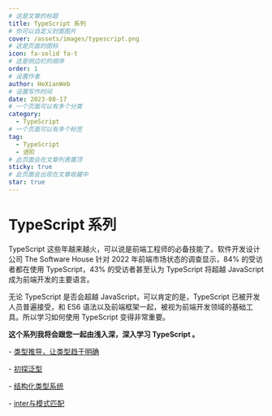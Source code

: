```yaml
---
# 这是文章的标题
title: TypeScript 系列
# 你可以自定义封面图片
cover: /assets/images/typescript.png
# 这是页面的图标
icon: fa-solid fa-t
# 这是侧边栏的顺序
order: 1
# 设置作者
author: HeXianWeb
# 设置写作时间
date: 2023-08-17
# 一个页面可以有多个分类
category:
  - TypeScript
# 一个页面可以有多个标签
tag:
  - TypeScript
  - 进阶
# 此页面会在文章列表置顶
sticky: true
# 此页面会出现在文章收藏中
star: true
---
```


# TypeScript 系列

TypeScript 这些年越来越火，可以说是前端工程师的必备技能了。软件开发设计公司 The Software House 针对 2022 年前端市场状态的调查显示，84% 的受访者都在使用 TypeScript，43% 的受访者甚至认为 TypeScript 将超越 JavaScript 成为前端开发的主要语言。

无论 TypeScript 是否会超越 JavaScript，可以肯定的是，TypeScript 已被开发人员普遍接受，和 ES6 语法以及前端框架一起，被视为前端开发领域的基础工具。所以学习如何使用 TypeScript 变得非常重要。

**这个系列我将会跟您一起由浅入深，深入学习 TypeScript 。**

\- [类型推导，让类型趋于明确](类型推导.md)

\- [初探泛型](初探泛型.md)

\- [结构化类型系统](结构化类型系统.md)

\- [inter与模式匹配](inter与模式匹配.md)
